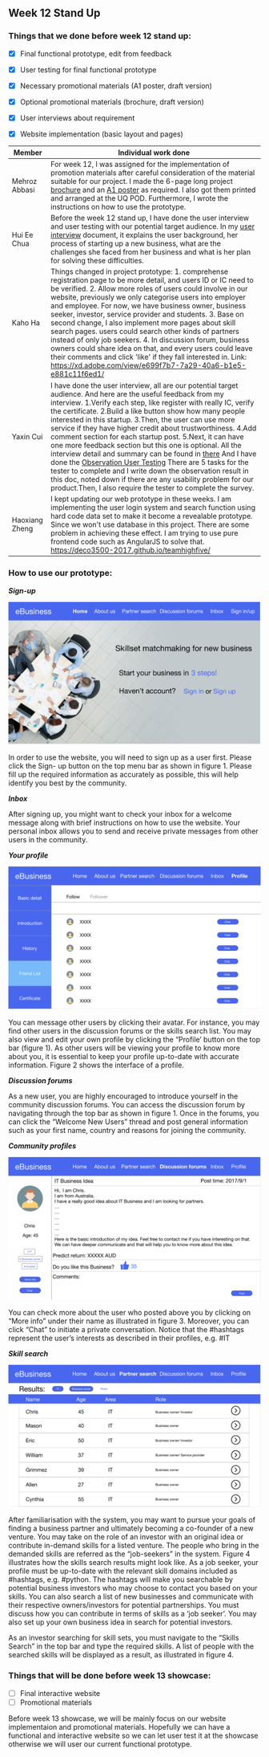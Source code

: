 ## Week 12 Stand Up
### Things that we done before week 12 stand up:

- [x]  Final functional prototype, edit from feedback
- [x]  User testing for final functional prototype 
- [x]  Necessary promotional materials (A1 poster, draft version)
- [x]  Optional promotional materials (brochure, draft version)
- [x]  User interviews about requirement 
- [x]  Website implementation (basic layout and pages)


Member  | Individual work done
--- | ---
Mehroz Abbasi | For week 12, I was assigned for the implementation of promotion materials after careful consideration of the material suitable for our project. I made the 6-page long project [brochure](https://github.com/deco3500-2017/teamhighfive/blob/master/Week%2012%20stand%20up/DECO%20Brochure.pdf) and an [A1 poster](https://github.com/deco3500-2017/teamhighfive/blob/master/Week%2012%20stand%20up/DECO%20A1%20Poster.pdf) as required. I also got them printed and arranged at the UQ POD. Furthermore, I wrote the instructions on how to use the prototype. 
Hui Ee Chua | Before the week 12 stand up, I have done the user interview and user testing with our potential target audience. In my [user interview](https://github.com/deco3500-2017/teamhighfive/blob/master/Week%2012%20stand%20up/User_interview_%26_testing.md) document, it explains the user background, her process of starting up a new business, what are the challenges she faced from her business and what is her plan for solving these difficulties. 
Kaho Ha | Things changed in project prototype: 1. comprehense registration page to be more detail, and users ID or IC need to be verified. 2. Allow more roles of users could involve in our website, previously we only categorise users into employer and employee. For now, we have business owner, business seeker, investor, service provider and students. 3. Base on second change, I also implement more pages about skill search pages. users could search other kinds of partners instead of only job seekers. 4. In discussion forum, business owners could share idea on that, and every users could leave their comments and click 'like' if they fall interested in. Link: https://xd.adobe.com/view/e699f7b7-7a29-40a6-b1e5-e881c11f6ed1/
Yaxin Cui | I have done the user interview, all are our potential target audience. And here are the useful feedback from my interview. 1.Verify each step, like register with really IC, verify the certificate. 2.Build a like button show how many people interested in this startup.  3.Then, the user can use more service if they have higher credit about trustworthiness. 4.Add comment section for each startup post. 5.Next, it can have one more feedback section but this one is optional. All the interview detail and summary can be found in [there](https://github.com/deco3500-2017/teamhighfive/blob/master/Week%2012%20stand%20up/User%20interview%20document_week12.pdf) And I have done the [Observation User Testing](https://github.com/deco3500-2017/teamhighfive/blob/master/Week%2012%20stand%20up/Observation_Prototype_User%20Testing.pdf) There are 5 tasks for the tester to complete and I write down the observation result in this doc, noted down if there are any usability problem for our product.Then, I also require the tester to complete the survey. 
Haoxiang Zheng | I kept updating our web prototype in these weeks. I am implementing the user login system and search function using hard code data set to make it become a revealable prototype. Since we won't use database in this project. There are some problem in achieving these effect. I am trying to use pure frontend code such as AngularJS to solve that. https://deco3500-2017.github.io/teamhighfive/




### How to use our prototype:

**_Sign-up_**

![Figure 1](https://github.com/deco3500-2017/teamhighfive/blob/master/Week%2012%20stand%20up/figure1.png)

In order to use the website, you will need to sign up as a user first. Please click the Sign- up button on the top menu bar as shown in figure 1. Please fill up the required information as accurately as possible, this will help identify you best by the community.

**_Inbox_**

After signing up, you might want to check your inbox for a welcome message along with brief instructions on how to use the website. Your personal inbox allows you to send and receive private messages from other users in the community. 

**_Your profile_** 

![Figure 2](https://github.com/deco3500-2017/teamhighfive/blob/master/Week%2012%20stand%20up/figure2.png)

You can message other users by clicking their avatar. For instance, you may find other users in the discussion forums or the skills search list. You may also view and edit your own profile by clicking the “Profile’ button on the top bar (figure 1). As other users will be viewing your profile to know more about you, it is essential to keep your profile up-to-date with accurate information. Figure 2 shows the interface of a profile.

**_Discussion forums_**

As a new user, you are highly encouraged to introduce yourself in the community discussion forums. You can access the discussion forum by navigating through the top bar as shown in figure 1. Once in the forums, you can click the “Welcome New Users” thread and post general information such as your first name, country and reasons for joining the community.

**_Community profiles_**

![Figure 3](https://github.com/deco3500-2017/teamhighfive/blob/master/Week%2012%20stand%20up/figure3.png)

You can check more about the user who posted above you by clicking on “More info” under their name as illustrated in figure 3. Moreover, you can click “Chat” to initiate a private conversation. Notice that the #hashtags represent the user’s interests as described in their profiles, e.g. #IT 


**_Skill search_** 

![Figure 4](https://github.com/deco3500-2017/teamhighfive/blob/master/Week%2012%20stand%20up/figure4.png)

After familiarisation with the system, you may want to pursue your goals of finding a business partner and ultimately becoming a co-founder of a new venture. You may take on the role of an investor with an original idea or contribute in-demand skills for a listed venture. The people who bring in the demanded skills are referred as the “job-seekers” in the system. Figure 4 illustrates how the skills search results might look like.
As a job seeker, your profile must be up-to-date with the relevant skill domains included as #hashtags, e.g. #python. The hashtags will make you searchable by potential business investors who may choose to contact you based on your skills. You can also search a list of new businesses and communicate with their respective owners/investors for potential partnerships. You must discuss how you can contribute in terms of skills as a ‘job seeker’. You may also set up your own business idea in search for potential investors. 
 
As an investor searching for skill sets, you must navigate to the “Skills Search” in the top bar and type the required skills. A list of people with the searched skills will be displayed as a result, as illustrated in figure 4.

### Things that will be done before week 13 showcase:
- [ ] Final interactive website
- [ ] Promotional materials

Before week 13 showcase, we will be mainly focus on our website implementaion and promotional materials. Hopefully we can have a functional and interactive website so we can let user test it at the showcase otherwise we will user our current functional prototype. 
